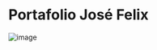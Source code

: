 # Portafolio José Felix

![image](https://github.com/user-attachments/assets/06194f9b-bf36-4fc7-829f-76caf0e6d354)

